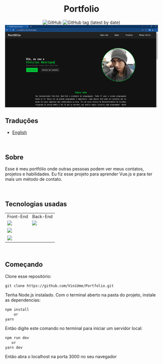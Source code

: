 <div align="center">
  <h1>Portfolio</h1>

  <img alt="GitHub" src="https://img.shields.io/github/license/ViniUme/Portfolio?color=00ce3a&label=licen%C3%A7a&style=for-the-badge">
  <img alt="GitHub tag (latest by date)" src="https://img.shields.io/github/v/tag/ViniUme/Portfolio?color=212121&label=versão&style=for-the-badge">

  <br>

  <img src="https://github.com/ViniUme/assets/blob/master/portf%C3%B3lio.PNG?raw=true">
</div>

## Traduções
- [English](https://github.com/ViniUme/Portfolio/)

<br>

## Sobre
Esse é meu portfólio onde outras pessoas podem ver meus contatos, projetos e habilidades. Eu fiz esse projeto para aprender Vue.js e para ter mais um método de contato.

<br>

## Tecnologias usadas

<table>
  <tr>
    <td>Front-End</td>
    <td>Back-End</td>
  </tr>
  <tr>
    <td><img src="https://img.shields.io/badge/html5-%23E34F26.svg?style=for-the-badge&logo=html5&logoColor=white"></td>
    <td><img src="https://img.shields.io/badge/vercel-%23000000.svg?style=for-the-badge&logo=vercel&logoColor=white"></td>
  </tr>
  <tr>
    <td><img src="https://img.shields.io/badge/css3-%231572B6.svg?style=for-the-badge&logo=css3&logoColor=white"></td>
  </tr>
  <tr>
    <td><img src="https://img.shields.io/badge/Next-black?style=for-the-badge&logo=next.js&logoColor=white"></td>
</table>

<br>

## Começando
Clone esse repositório:

    git clone https://github.com/ViniUme/Portfolio.git
    
Tenha Node.js instalado. Com o terminal aberto na pasta do projeto, instale as dependencias:

    npm install
        or
    yarn

Então digite este comando no terminal para iniciar um servidor local:

    npm run dev
       or
    yarn dev

Então abra o localhost na porta 3000 no seu navegador
